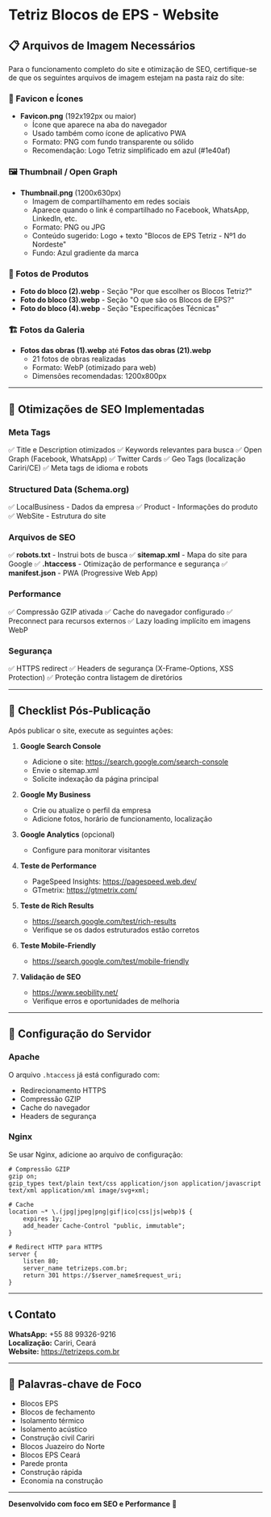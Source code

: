 # Tetriz Blocos de EPS - Website

## 📋 Arquivos de Imagem Necessários

Para o funcionamento completo do site e otimização de SEO, certifique-se de que os seguintes arquivos de imagem estejam na pasta raiz do site:

### 🎨 Favicon e Ícones
- **Favicon.png** (192x192px ou maior)
  - Ícone que aparece na aba do navegador
  - Usado também como ícone de aplicativo PWA
  - Formato: PNG com fundo transparente ou sólido
  - Recomendação: Logo Tetriz simplificado em azul (#1e40af)

### 🖼️ Thumbnail / Open Graph
- **Thumbnail.png** (1200x630px)
  - Imagem de compartilhamento em redes sociais
  - Aparece quando o link é compartilhado no Facebook, WhatsApp, LinkedIn, etc.
  - Formato: PNG ou JPG
  - Conteúdo sugerido: Logo + texto "Blocos de EPS Tetriz - Nº1 do Nordeste"
  - Fundo: Azul gradiente da marca

### 📸 Fotos de Produtos
- **Foto do bloco (2).webp** - Seção "Por que escolher os Blocos Tetriz?"
- **Foto do bloco (3).webp** - Seção "O que são os Blocos de EPS?"
- **Foto do bloco (4).webp** - Seção "Especificações Técnicas"

### 🏗️ Fotos da Galeria
- **Fotos das obras (1).webp** até **Fotos das obras (21).webp**
  - 21 fotos de obras realizadas
  - Formato: WebP (otimizado para web)
  - Dimensões recomendadas: 1200x800px

---

## 🚀 Otimizações de SEO Implementadas

### Meta Tags
✅ Title e Description otimizados
✅ Keywords relevantes para busca
✅ Open Graph (Facebook, WhatsApp)
✅ Twitter Cards
✅ Geo Tags (localização Cariri/CE)
✅ Meta tags de idioma e robots

### Structured Data (Schema.org)
✅ LocalBusiness - Dados da empresa
✅ Product - Informações do produto
✅ WebSite - Estrutura do site

### Arquivos de SEO
✅ **robots.txt** - Instrui bots de busca
✅ **sitemap.xml** - Mapa do site para Google
✅ **.htaccess** - Otimização de performance e segurança
✅ **manifest.json** - PWA (Progressive Web App)

### Performance
✅ Compressão GZIP ativada
✅ Cache do navegador configurado
✅ Preconnect para recursos externos
✅ Lazy loading implícito em imagens WebP

### Segurança
✅ HTTPS redirect
✅ Headers de segurança (X-Frame-Options, XSS Protection)
✅ Proteção contra listagem de diretórios

---

## 📱 Checklist Pós-Publicação

Após publicar o site, execute as seguintes ações:

1. **Google Search Console**
   - Adicione o site: https://search.google.com/search-console
   - Envie o sitemap.xml
   - Solicite indexação da página principal

2. **Google My Business**
   - Crie ou atualize o perfil da empresa
   - Adicione fotos, horário de funcionamento, localização

3. **Google Analytics** (opcional)
   - Configure para monitorar visitantes

4. **Teste de Performance**
   - PageSpeed Insights: https://pagespeed.web.dev/
   - GTmetrix: https://gtmetrix.com/

5. **Teste de Rich Results**
   - https://search.google.com/test/rich-results
   - Verifique se os dados estruturados estão corretos

6. **Teste Mobile-Friendly**
   - https://search.google.com/test/mobile-friendly

7. **Validação de SEO**
   - https://www.seobility.net/
   - Verifique erros e oportunidades de melhoria

---

## 🔧 Configuração do Servidor

### Apache
O arquivo `.htaccess` já está configurado com:
- Redirecionamento HTTPS
- Compressão GZIP
- Cache do navegador
- Headers de segurança

### Nginx
Se usar Nginx, adicione ao arquivo de configuração:

```nginx
# Compressão GZIP
gzip on;
gzip_types text/plain text/css application/json application/javascript text/xml application/xml image/svg+xml;

# Cache
location ~* \.(jpg|jpeg|png|gif|ico|css|js|webp)$ {
    expires 1y;
    add_header Cache-Control "public, immutable";
}

# Redirect HTTP para HTTPS
server {
    listen 80;
    server_name tetrizeps.com.br;
    return 301 https://$server_name$request_uri;
}
```

---

## 📞 Contato

**WhatsApp:** +55 88 99326-9216  
**Localização:** Cariri, Ceará  
**Website:** https://tetrizeps.com.br

---

## 🎯 Palavras-chave de Foco

- Blocos EPS
- Blocos de fechamento
- Isolamento térmico
- Isolamento acústico
- Construção civil Cariri
- Blocos Juazeiro do Norte
- Blocos EPS Ceará
- Parede pronta
- Construção rápida
- Economia na construção

---

**Desenvolvido com foco em SEO e Performance** 🚀
